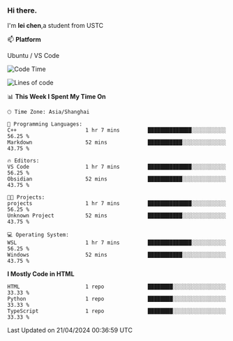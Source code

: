 ### Hi there.
I'm **lei chen**,a student from USTC

📫 **Platform**

Ubuntu / VS Code

<!--START_SECTION:waka-->
![Code Time](http://img.shields.io/badge/Code%20Time-180%20hrs%2042%20mins-blue)

![Lines of code](https://img.shields.io/badge/From%20Hello%20World%20I%27ve%20Written-12.0%20thousand%20lines%20of%20code-blue)

📊 **This Week I Spent My Time On** 

```text
🕑︎ Time Zone: Asia/Shanghai

💬 Programming Languages: 
C++                      1 hr 7 mins         ██████████████░░░░░░░░░░░   56.25 % 
Markdown                 52 mins             ███████████░░░░░░░░░░░░░░   43.75 % 

🔥 Editors: 
VS Code                  1 hr 7 mins         ██████████████░░░░░░░░░░░   56.25 % 
Obsidian                 52 mins             ███████████░░░░░░░░░░░░░░   43.75 % 

🐱‍💻 Projects: 
projects                 1 hr 7 mins         ██████████████░░░░░░░░░░░   56.25 % 
Unknown Project          52 mins             ███████████░░░░░░░░░░░░░░   43.75 % 

💻 Operating System: 
WSL                      1 hr 7 mins         ██████████████░░░░░░░░░░░   56.25 % 
Windows                  52 mins             ███████████░░░░░░░░░░░░░░   43.75 % 
```

**I Mostly Code in HTML** 

```text
HTML                     1 repo              ████████░░░░░░░░░░░░░░░░░   33.33 % 
Python                   1 repo              ████████░░░░░░░░░░░░░░░░░   33.33 % 
TypeScript               1 repo              ████████░░░░░░░░░░░░░░░░░   33.33 % 
```




 Last Updated on 21/04/2024 00:36:59 UTC
<!--END_SECTION:waka-->
